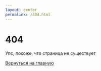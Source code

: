 ```yaml
---
layout: center
permalink: /404.html
---
```


# 404

Упс, похоже, что страница не существует

<div class="mt3">
  <a href="{{ site.baseurl }}/" class="button button-blue button-big">Вернуться на главную</a>
</div>
